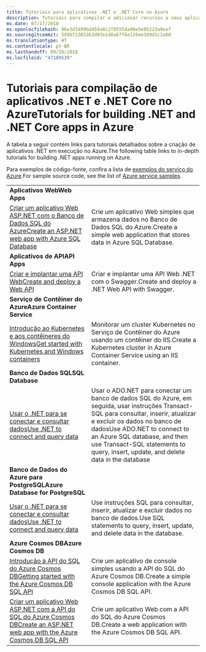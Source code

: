 ```yaml
---
title: Tutoriais para aplicativos .NET e .NET Core no Azure
description: Tutoriais para compilar e adicionar recursos a seus aplicativos móveis e Web usando os serviços do Azure e .NET, .NET Core, ASP.NET e ASP.NET.
ms.date: 07/17/2018
ms.openlocfilehash: 86e3d3499bd459a0c2f85554a00e5e05223a8eaf
ms.sourcegitcommit: 5d9b713653b3d03e1d0a67f6e126ee399d1c2a60
ms.translationtype: HT
ms.contentlocale: pt-BR
ms.lasthandoff: 09/26/2018
ms.locfileid: "47189539"
---
```

# <a name="tutorials-for-building-net-and-net-core-apps-in-azure"></a><span data-ttu-id="dc478-103">Tutoriais para compilação de aplicativos .NET e .NET Core no Azure</span><span class="sxs-lookup"><span data-stu-id="dc478-103">Tutorials for building .NET and .NET Core apps in Azure</span></span>

<span data-ttu-id="dc478-104">A tabela a seguir contém links para tutoriais detalhados sobre a criação de aplicativos .NET em execução no Azure.</span><span class="sxs-lookup"><span data-stu-id="dc478-104">The following table links to in-depth tutorials for building .NET apps running on Azure.</span></span>

<span data-ttu-id="dc478-105">Para exemplos de código-fonte, confira a lista de [exemplos do serviço do Azure](https://azure.microsoft.com/resources/samples/?platform=dotnet).</span><span class="sxs-lookup"><span data-stu-id="dc478-105">For sample source code, see the list of [Azure service samples](https://azure.microsoft.com/resources/samples/?platform=dotnet).</span></span>

| | |
|---|---|
| <span data-ttu-id="dc478-106">**Aplicativos Web**</span><span class="sxs-lookup"><span data-stu-id="dc478-106">**Web Apps**</span></span>||
| <span data-ttu-id="dc478-107">[Criar um aplicativo Web ASP.NET com o Banco de Dados SQL do Azure][1]</span><span class="sxs-lookup"><span data-stu-id="dc478-107">[Create an ASP.NET web app with Azure SQL Database][1]</span></span> | <span data-ttu-id="dc478-108">Crie um aplicativo Web simples que armazena dados no Banco de Dados SQL do Azure.</span><span class="sxs-lookup"><span data-stu-id="dc478-108">Create a simple web application that stores data in Azure SQL Database.</span></span> |
| <span data-ttu-id="dc478-109">**Aplicativos de API**</span><span class="sxs-lookup"><span data-stu-id="dc478-109">**API Apps**</span></span>||
| <span data-ttu-id="dc478-110">[Criar e implantar uma API Web][3]</span><span class="sxs-lookup"><span data-stu-id="dc478-110">[Create and deploy a Web API][3]</span></span> | <span data-ttu-id="dc478-111">Criar e implantar uma API Web .NET com o Swagger.</span><span class="sxs-lookup"><span data-stu-id="dc478-111">Create and deploy a .NET Web API with Swagger.</span></span> | 
| <span data-ttu-id="dc478-112">**Serviço de Contêiner do Azure**</span><span class="sxs-lookup"><span data-stu-id="dc478-112">**Azure Container Service**</span></span> ||
| <span data-ttu-id="dc478-113">[Introdução ao Kubernetes e aos contêineres do Windows][4]</span><span class="sxs-lookup"><span data-stu-id="dc478-113">[Get started with Kubernetes and Windows containers][4]</span></span> | <span data-ttu-id="dc478-114">Monitorar um cluster Kubernetes no Serviço de Contêiner do Azure usando um contêiner do IIS.</span><span class="sxs-lookup"><span data-stu-id="dc478-114">Create a Kubernetes cluster in Azure Container Service using an IIS container.</span></span>
| <span data-ttu-id="dc478-115">**Banco de Dados SQL**</span><span class="sxs-lookup"><span data-stu-id="dc478-115">**SQL Database**</span></span> ||
| <span data-ttu-id="dc478-116">[Usar o .NET para se conectar e consultar dados][5]</span><span class="sxs-lookup"><span data-stu-id="dc478-116">[Use .NET to connect and query data][5]</span></span> | <span data-ttu-id="dc478-117">Usar o ADO.NET para conectar um banco de dados SQL do Azure, em seguida, usar instruções Transact-SQL para consultar, inserir, atualizar e excluir os dados no banco de dados</span><span class="sxs-lookup"><span data-stu-id="dc478-117">Use ADO.NET to connect to an Azure SQL database, and then use Transact-SQL statements to query, insert, update, and delete data in the database</span></span> | 
| <span data-ttu-id="dc478-118">**Banco de Dados do Azure para PostgreSQL**</span><span class="sxs-lookup"><span data-stu-id="dc478-118">**Azure Database for PostgreSQL**</span></span> ||
| <span data-ttu-id="dc478-119">[Usar o .NET para se conectar e consultar dados][6]</span><span class="sxs-lookup"><span data-stu-id="dc478-119">[Use .NET to connect and query data][6]</span></span> | <span data-ttu-id="dc478-120">Use instruções SQL para consultar, inserir, atualizar e excluir dados no banco de dados.</span><span class="sxs-lookup"><span data-stu-id="dc478-120">Use SQL statements to query, insert, update, and delete data in the database.</span></span> |
| <span data-ttu-id="dc478-121">**Azure Cosmos DB**</span><span class="sxs-lookup"><span data-stu-id="dc478-121">**Azure Cosmos DB**</span></span> ||
| <span data-ttu-id="dc478-122">[Introdução à API do SQL do Azure Cosmos DB][7]</span><span class="sxs-lookup"><span data-stu-id="dc478-122">[Getting started with the Azure Cosmos DB SQL API][7]</span></span> | <span data-ttu-id="dc478-123">Crie um aplicativo de console simples usando a API do SQL do Azure Cosmos DB.</span><span class="sxs-lookup"><span data-stu-id="dc478-123">Create a simple console application with the Azure Cosmos DB SQL API.</span></span> |
| <span data-ttu-id="dc478-124">[Criar um aplicativo Web ASP.NET com a API do SQL do Azure Cosmos DB][8]</span><span class="sxs-lookup"><span data-stu-id="dc478-124">[Create an ASP.NET web app with the Azure Cosmos DB SQL API][8]</span></span> | <span data-ttu-id="dc478-125">Crie um aplicativo Web com a API do SQL do Azure Cosmos DB.</span><span class="sxs-lookup"><span data-stu-id="dc478-125">Create a web application with the Azure Cosmos DB SQL API.</span></span> |

[1]: /azure/app-service-web/app-service-web-tutorial-dotnet-sqldatabase
[2]: /azure/cosmos-db/sql-api-dotnet-application
[3]: /azure/app-service-api/app-service-api-dotnet-get-started
[4]: /azure/container-service/container-service-kubernetes-windows-walkthrough
[5]: /azure/sql-database/sql-database-connect-query-dotnet
[6]: /azure/postgresql/connect-csharp
[7]: /azure/cosmos-db/sql-api-get-started
[8]: /azure/cosmos-db/sql-api-dotnet-application
